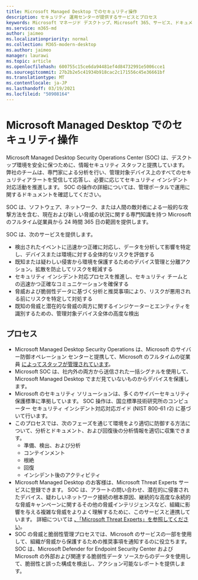 ```yaml
---
title: Microsoft Managed Desktop でのセキュリティ操作
description: セキュリティ 運用センターが提供するサービスとプロセス
keywords: Microsoft マネージド デスクトップ、Microsoft 365、サービス、ドキュメント
ms.service: m365-md
author: jaimeo
ms.localizationpriority: normal
ms.collection: M365-modern-desktop
ms.author: jaimeo
manager: laurawi
ms.topic: article
ms.openlocfilehash: 600755c15ce6da94481ef4d84732991e5006cce1
ms.sourcegitcommit: 27b2b2e5c41934b918cac2c171556c45e36661bf
ms.translationtype: MT
ms.contentlocale: ja-JP
ms.lasthandoff: 03/19/2021
ms.locfileid: "50908164"
---
```

# <a name="security-operations-in-microsoft-managed-desktop"></a>Microsoft Managed Desktop でのセキュリティ操作

Microsoft Managed Desktop Security Operations Center (SOC) は、デスクトップ環境を安全に保つために、情報セキュリティ スタッフと提携しています。 弊社のチームは、専門家による分析を行い、管理対象デバイス上のすべてのセキュリティアラートを受信して応答し、必要に応じてセキュリティ インシデント対応活動を推進します。 SOC の操作の詳細については、管理ポータルで運用に関するドキュメントを確認してください。

SOC は、ソフトウェア、ネットワーク、または人間の敵対者による一般的な攻撃方法を含む、現在および新しい脅威の状況に関する専門知識を持つ Microsoft のフルタイム従業員から 24 時間 365 日の範囲を提供します。

SOC は、次のサービスを提供します。
- 検出されたイベントに迅速かつ正確に対応し、データを分析して影響を特定し、デバイスまたは環境に対する全体的なリスクを評価する
- 既知または疑わしい侵害から環境を保護するためのデバイス管理と分離アクション。拡散を防止してリスクを軽減する
- セキュリティ インシデント対応プロセスを推進し、セキュリティ チームとの迅速かつ正確なコミュニケーションを確保する
- 脅威および脆弱性データに基づく分析と推奨事項により、リスクが悪用される前にリスクを特定して対処する
- 既知の脅威と潜在的な脅威の両方に関するインジケーターとエンティティを識別するための、管理対象デバイス全体の高度な検出

## <a name="processes"></a>プロセス

- Microsoft Managed Desktop Security Operations は、Microsoft のサイバー防御オペレーション センターと提携して、Microsoft のフルタイムの従業員 [によってスタッフが管理されています](https://www.microsoft.com/msrc/cdoc)。 
- Microsoft SOC は、社内外の両方から送信された一括シグナルを使用して、Microsoft Managed Desktop でまだ見ていないものからデバイスを保護します。
- Microsoft のセキュリティ ソリューションは、多くのサイバーセキュリティ保護標準に準拠しています。 SOC 操作は、国立標準技術研究所のコンピューター セキュリティ インシデント対応対応ガイド (NIST 800-61 r2) に基づいて行います。
- このプロセスでは、次のフェーズを通じて環境をより適切に防御する方法について、分析とドキュメント、および回復後の分析情報を適切に収集できます。
    - 準備、検出、および分析
    - コンテインメント
    - 根絶
    - 回復
    - インシデント後のアクティビティ
- Microsoft Managed Desktop のお客様は、Microsoft Threat Experts サービスに登録できます。 SOC は、アラートの問い合わせ、潜在的に侵害されたデバイス、疑わしいネットワーク接続の根本原因、継続的な高度な永続的な脅威キャンペーンに関するその他の脅威インテリジェンスなど、組織に影響を与える複雑な脅威をよりよく理解するために、このサービスと連携しています。 詳細については [、「Microsoft Threat Experts」を参照してください](/windows/security/threat-protection/microsoft-defender-atp/microsoft-threat-experts)。
- SOC の脅威と脆弱性管理プロセスでは、Microsoft のサービスの一部を使用して、組織が脅威から保護するための推奨事項を通知するのに役立ちます。 SOC は、Microsoft Defender for Endpoint Security Center および Microsoft の外部および関連する脆弱性データ ソースからのデータを使用して、脆弱性と誤った構成を検出し、アクション可能なレポートを提供します。